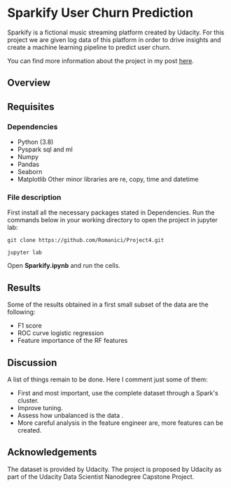 # Sparkify User Churn Prediction

Sparkify is a fictional music streaming platform created by Udacity. For this project we are given log data of this platform in order to drive insights and create a machine learning pipeline to predict user churn. 

You can find more information about the project in my post [here](https://medium.com/p/17366df43078/edit).


## Overview

## Requisites

### Dependencies
- Python (3.8)
- Pyspark sql and ml
- Numpy
- Pandas
- Seaborn
- Matplotlib
Other minor libraries are re, copy, time and datetime

### File description
First install all the necessary packages stated in Dependencies.
Run the commands below in your working directory to open the project in jupyter lab:
```
git clone https://github.com/Romanici/Project4.git

jupyter lab
```
Open **Sparkify.ipynb** and run the cells. 


## Results

Some of the results obtained in a first small subset of the data are the following:
- F1 score
- ROC curve logistic regression
- Feature importance of the RF features

## Discussion

A list of things remain to be done. Here I comment just some of them:
- First and most important, use the complete dataset through a Spark's cluster.
- Improve tuning.
- Assess how unbalanced is the data .
- More careful analysis in the feature engineer are, more features can be created. 

## Acknowledgements

The dataset is provided by Udacity. The project is proposed by Udacity as part of the Udacity Data Scientist Nanodegree Capstone Project.
